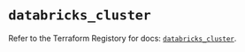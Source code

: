 # `databricks_cluster`

Refer to the Terraform Registory for docs: [`databricks_cluster`](https://registry.terraform.io/providers/databricks/databricks/1.28.0/docs/resources/cluster).
